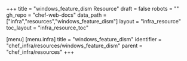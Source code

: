 +++
title = "windows_feature_dism Resource"
draft = false
robots = ""
gh_repo = "chef-web-docs"
data_path = ["infra","resources","windows_feature_dism"]
layout = "infra_resource"
toc_layout = "infra_resource_toc"

[menu]
  [menu.infra]
    title = "windows_feature_dism"
    identifier = "chef_infra/resources/windows_feature_dism"
    parent = "chef_infra/resources"
+++

<!-- The contents of this page are automatically generated from the windows_feature_dism.yaml file in the data/infra/resources directory. -->
<!-- To suggest a change, edit the https://github.com/chef/chef/blob/main/lib/chef/resource/windows_feature_dism.rb file and submit a pull request to the https://github.com/chef/chef repository. -->
<!-- markdownlint-disable-file -->
